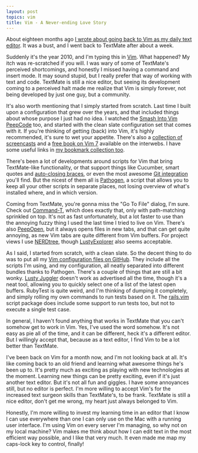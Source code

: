 ```yaml
---
layout: post
topics: vim
title: Vim - A Never-ending Love Story
---
```

About eighteen months ago [I wrote about going back to Vim as my daily text
editor](/2008/11/4/vim_my_college_sweetheart.html). It was a bust, and I went back to TextMate after about a week.

Suddenly it's the year 2010, and I'm typing this in [Vim](http://www.vim.org). What happened? My itch was re-scratched
if you will. I was wary of some of TextMate's perceived shortcomings, and honestly I missed having a command and insert
mode. It may sound stupid, but I really prefer that way of working with text and code. TextMate is still a nice
editor, but seeing its development coming to a perceived halt made me realize that Vim is simply forever, not being
developed by just one guy, but a community.

It's also worth mentioning that I simply started from scratch. Last time I built upon a configuration that grew over the
years, and that included things about whose purpose I just had no idea. I watched the [Smash Into Vim
PeepCode](http://peepcode.com/products/smash-into-vim-i) too, and started with the clean slate configuration set that
comes with it. If you're thinking of getting (back) into Vim, it's highly recommended, it's sure to wet your appetite.
There's also a [collection of screencasts](http://vimcasts.org/) and a [free book on Vim
7](http://www.swaroopch.com/notes/Vim) available on the interwebs. I have some useful links in [my bookmark collection
too](http://delicious.com/pombsd/vim).

There's been a lot of developments around scripts for Vim that bring TextMate-like functionality, or that support things
like Cucumber, smart quotes and [auto-closing braces](http://townk.github.com/vim-autoclose/), or even the most awesome
[Git integration](http://www.vim.org/scripts/script.php?script_id=2975) you'll find. But the nicest of them all is
[Pathogen](http://www.vim.org/scripts/script.php?script_id=2332), a script that allows you to keep all your other
scripts in separate places, not losing overview of what's installed where, and in which version.

Coming from TextMate, you're gonna miss the "Go To File" dialog, I'm sure. Check out
[Command-T](http://www.vim.org/scripts/script.php?script_id=3025), which does exactly that, only with path-matching
sprinkled on top. It's not as fast unfortunately, but a lot faster to use than the annoying fuzzy thing I used the last
time I tried to live on Vim. There's also [PeepOpen](http://peepcode.com/products/peepopen), but it always opens files
in new tabs, and that can get quite annoying, as new Vim tabs are quite different from Vim buffers. For project views I
use [NERDtree](http://www.vim.org/scripts/script.php?script_id=1658), though
[LustyExplorer](http://www.vim.org/scripts/script.php?script_id=1890) also seems acceptable.

As I said, I started from scratch, with a clean slate. So the decent thing to do was to put all my [Vim configuration
files on GitHub](http://github.com/mattmatt/dotvim). They include all the scripts I'm using, and my configuration, all
neatly separated into different bundles thanks to Pathogen. There's a couple of things that are still a bit wonky.
[Lusty Juggler](http://www.vim.org/scripts/script.php?script_id=2050) doesn't work as advertised all the time, though
it's a neat tool, allowing you to quickly select one of a list of the latest open buffers. RubyTest is quite weird, and
I'm thinking of dumping it completely, and simply rolling my own commands to run tests based on it. The
[rails.vim](http://rails.vim.tpope.net/) script package does include some support to run tests too, but not to execute a
single test case.

In general, I haven't found anything that works in TextMate that you can't somehow get to work in Vim. Yes, I've used
the word somehow. It's not easy as pie all of the time, and it can be different, heck it's a different editor. But I
willingly accept that, because as a text editor, I find Vim to be a lot better than TextMate.

I've been back on Vim for a month now, and I'm not looking back at all. It's like coming back to an old friend and
learning what awesome things he's been up to. It's pretty much as exciting as playing with new technologies at the
moment. Learning new things can be pretty exciting, even if it's just another text editor. But it's not all fun and
giggles. I have some annoyances still, but no editor is perfect. I'm more willing to accept Vim's for the increased text
surgeon skills than TextMate's, to be frank. TextMate is still a nice editor, don't get me wrong, my heart just always
belonged to Vim.

Honestly, I'm more willing to invest my learning time in an editor that I know I can use everywhere than one I can only
use on the Mac with a running user interface. I'm using Vim on every server I'm managing, so why not on my local
machine? Vim makes me think about how I can edit text in the most efficient way possible, and I like that very much. It
even made me map my caps-lock key to control, finally!
